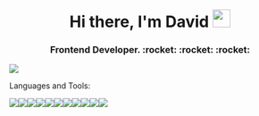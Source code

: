 
<h1 align="center">Hi there, I'm David</a> 
<img src="https://github.com/blackcater/blackcater/raw/main/images/star.gif" height="32"/></h1>
<h3 align="center"> Frontend Developer. :rocket: :rocket: :rocket:</h3>

[![](https://github.com/mrousavy/mrousavy/blob/master/img/dino.gif)](https://chromedino.com)


Languages and Tools:

<img src="https://img.icons8.com/fluency/48/000000/javascript.png"/><img src="https://img.icons8.com/color/48/000000/react-native.png"/><img src="https://img.icons8.com/color/48/000000/html-5--v1.png"/><img src="https://img.icons8.com/color/48/000000/css3.png"/><img src="https://img.icons8.com/color/48/000000/typescript.png"/><img src="https://img.icons8.com/color/48/000000/git.png"/><img src="https://img.icons8.com/color/48/000000/redux.png"/><img  src="https://img.icons8.com/external-tal-revivo-shadow-tal-revivo/48/000000/external-yarn-fast-reliable-and-secure-dependency-management-web-portal-logo-shadow-tal-revivo.png"/><img src="https://img.icons8.com/color/48/000000/npm.png"/><img src="https://img.icons8.com/color/48/000000/tailwindcss.png"/><img src="https://img.icons8.com/color/48/000000/webpack.png"/>


